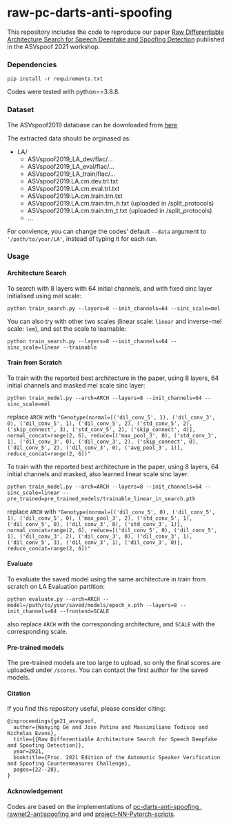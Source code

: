 # raw-pc-darts-anti-spoofing
This repository includes the code to reproduce our paper [Raw Differentiable Architecture Search for Speech Deepfake and Spoofing Detection](https://arxiv.org/abs/2107.12212) published in the ASVspoof 2021 workshop.

### Dependencies
```
pip install -r requirements.txt
```
Codes were tested with python==3.8.8.

### Dataset
The ASVspoof2019 database can be downloaded from [here](https://datashare.ed.ac.uk/handle/10283/3336)

The extracted data should be orginased as:
* LA/
   * ASVspoof2019_LA_dev/flac/...
   * ASVspoof2019_LA_eval/flac/...
   * ASVspoof2019_LA_train/flac/...
   * ASVspoof2019.LA.cm.dev.trl.txt
   * ASVspoof2019.LA.cm.eval.trl.txt
   * ASVspoof2019.LA.cm.train.trn.txt
   * ASVspoof2019.LA.cm.train.trn_h.txt (uploaded in /split_protocols)
   * ASVspoof2019.LA.cm.train.trn_t.txt (uploaded in /split_protocols)
   * ...


For convience, you can change the codes' default `--data` argument to `'/path/to/your/LA'`, instead of typing it for each run.

### Usage
#### Architecture Search
To search with 8 layers with 64 initial channels, and with fixed sinc layer initialised using mel scale:
```
python train_search.py --layers=8 --init_channels=64 --sinc_scale=mel
```
You can also try with other two scales (linear scale: `linear` and inverse-mel scale: `lem`), and set the scale to learnable:
```
python train_search.py --layers=8 --init_channels=64 --sinc_scale=linear --trainable
```
#### Train from Scratch
To train with the reported best architecture in the paper, using 8 layers, 64 initial channels and masked mel scale sinc layer:
```
python train_model.py --arch=ARCH --layers=8 --init_channels=64 --sinc_scale=mel
```
replace `ARCH` with `"Genotype(normal=[('dil_conv_5', 1), ('dil_conv_3', 0), ('dil_conv_5', 1), ('dil_conv_5', 2), ('std_conv_5', 2), ('skip_connect', 3), ('std_conv_5', 2), ('skip_connect', 4)], normal_concat=range(2, 6), reduce=[('max_pool_3', 0), ('std_conv_3', 1), ('dil_conv_3', 0), ('dil_conv_3', 2), ('skip_connect', 0), ('dil_conv_5', 2), ('dil_conv_3', 0), ('avg_pool_3', 1)], reduce_concat=range(2, 6))"`

To train with the reported best architecture in the paper, using 8 layers, 64 initial channels and masked, also learned linear scale sinc layer:
```
python train_model.py --arch=ARCH --layers=8 --init_channels=64 --sinc_scale=linear --pre_trained=pre_trained_models/trainable_linear_in_search.pth
```
replace `ARCH` with `"Genotype(normal=[('dil_conv_5', 0), ('dil_conv_5', 1), ('dil_conv_5', 0), ('max_pool_3', 2), ('std_conv_5', 1), ('dil_conv_5', 0), ('dil_conv_3', 0), ('std_conv_3', 1)], normal_concat=range(2, 6), reduce=[('dil_conv_5', 0), ('dil_conv_5', 1), ('dil_conv_3', 2), ('dil_conv_3', 0), ('dil_conv_3', 1), ('dil_conv_5', 3), ('dil_conv_3', 1), ('dil_conv_3', 0)], reduce_concat=range(2, 6))"`

#### Evaluate
To evaluate the saved model using the same architecture in train from scratch on LA Evaluation partition:
```
python evaluate.py --arch=ARCH --model=/path/to/your/saved/models/epoch_x.pth --layers=8 --init_channels=64 --frontend=SCALE
```
also replace `ARCH` with the corresponding architecture, and `SCALE` with the corresponding scale.

#### Pre-trained models
The pre-trained models are too large to upload, so only the final scores are uploaded under `/scores`. You can contact the first author for the saved models.

#### Citation
If you find this repository useful, please consider citing:
```
@inproceedings{ge21_asvspoof,
  author={Wanying Ge and Jose Patino and Massimiliano Todisco and Nicholas Evans},
  title={{Raw Differentiable Architecture Search for Speech Deepfake and Spoofing Detection}},
  year=2021,
  booktitle={Proc. 2021 Edition of the Automatic Speaker Verification and Spoofing Countermeasures Challenge},
  pages={22--28},
}
```
#### Acknowledgement
Codes are based on the implementations of [pc-darts-anti-spoofing
](https://github.com/eurecom-asp/pc-darts-anti-spoofing), [rawnet2-antispoofing
](https://github.com/eurecom-asp/rawnet2-antispoofing) and and [project-NN-Pytorch-scripts](https://github.com/nii-yamagishilab/project-NN-Pytorch-scripts).
